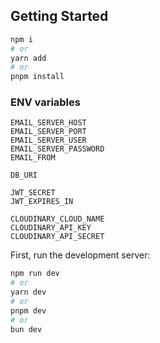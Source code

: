 ## Getting Started

```bash
npm i
# or
yarn add
# or
pnpm install

```

### ENV variables

```env
EMAIL_SERVER_HOST
EMAIL_SERVER_PORT
EMAIL_SERVER_USER
EMAIL_SERVER_PASSWORD
EMAIL_FROM

DB_URI

JWT_SECRET
JWT_EXPIRES_IN

CLOUDINARY_CLOUD_NAME
CLOUDINARY_API_KEY
CLOUDINARY_API_SECRET

```

First, run the development server:

```bash
npm run dev
# or
yarn dev
# or
pnpm dev
# or
bun dev
```
